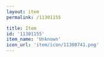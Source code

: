 ```yaml
---
layout: item
permalink: /11301155

title: Item
id: '11301155'
item_name: 'Unknown'
icon_url: 'item/icon/11300741.png'
---
```

